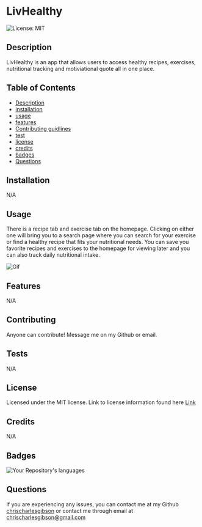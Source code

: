 # LivHealthy

![License: MIT](https://img.shields.io/badge/License-MIT-yellow.svg)

## Description

LivHealthy is an app that allows users to access healthy recipes, exercises, nutritional tracking and motiviational quote all in one place.

## Table of Contents

- [Description](#Description)
- [installation](#Installation)
- [usage](#Usage)
- [features](#Features)
- [Contributing guidlines](#Contributing)
- [test](#Tests)
- [license](#License)
- [credits](#Credits)
- [badges](#Badges)
- [Questions](#Questions)

## Installation

N/A

## Usage

There is a recipe tab and exercise tab on the homepage. Clicking on either one will bring you to a search page where you can search for your exercise or find a healthy recipe that fits your nutritional needs. You can save you favorite recipes and exercises to the homepage for viewing later and you can also track daily nutritional intake.

![Gif](./LivHealthy.gif)

## Features

N/A

## Contributing

Anyone can contribute! Message me on my Github or email.

## Tests

N/A

## License

Licensed under the MIT license. Link to license information found here [Link](https://opensource.org/licenses/MIT)

## Credits

N/A

## Badges

![Your Repository's languages](https://github-readme-stats.vercel.app/api/top-langs/?username=chrischarlesgibson&theme=blue-green)

## Questions

If you are experiencing any issues, you can contact me at my Github [chrischarlesgibson](https://github.com/chrischarlesgibson) or contact me through email at chrischarlesgibson@gmail.com
